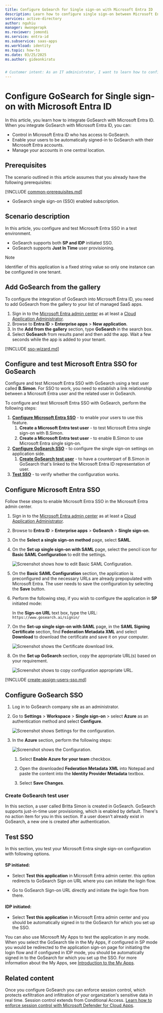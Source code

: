 ```yaml
---
title: Configure GoSearch for Single sign-on with Microsoft Entra ID
description: Learn how to configure single sign-on between Microsoft Entra ID and GoSearch.
services: active-directory
author: nguhiu
manager: mwongerapk
ms.reviewer: jomondi
ms.service: entra-id
ms.subservice: saas-apps
ms.workload: identity
ms.topic: how-to
ms.date: 03/25/2025
ms.author: gideonkiratu


# Customer intent: As an IT administrator, I want to learn how to configure single sign-on between Microsoft Entra ID and GoSearch so that I can control who has access to GoSearch, enable automatic sign-in with Microsoft Entra accounts, and manage my accounts in one central location.
---
```


# Configure GoSearch for Single sign-on with Microsoft Entra ID

In this article,  you learn how to integrate GoSearch with Microsoft Entra ID. When you integrate GoSearch with Microsoft Entra ID, you can:

* Control in Microsoft Entra ID who has access to GoSearch.
* Enable your users to be automatically signed-in to GoSearch with their Microsoft Entra accounts.
* Manage your accounts in one central location.

## Prerequisites

The scenario outlined in this article assumes that you already have the following prerequisites:

[!INCLUDE [common-prerequisites.md](~/identity/saas-apps/includes/common-prerequisites.md)]
* GoSearch single sign-on (SSO) enabled subscription.

## Scenario description

In this article,  you configure and test Microsoft Entra SSO in a test environment.

* GoSearch supports both **SP and IDP** initiated SSO.
* GoSearch supports **Just In Time** user provisioning.

> [!NOTE]
> Identifier of this application is a fixed string value so only one instance can be configured in one tenant.

## Add GoSearch from the gallery

To configure the integration of GoSearch into Microsoft Entra ID, you need to add GoSearch from the gallery to your list of managed SaaS apps.

1. Sign in to the [Microsoft Entra admin center](https://entra.microsoft.com) as at least a [Cloud Application Administrator](~/identity/role-based-access-control/permissions-reference.md#cloud-application-administrator).
1. Browse to **Entra ID** > **Enterprise apps** > **New application**.
1. In the **Add from the gallery** section, type **GoSearch** in the search box.
1. Select **GoSearch** from results panel and then add the app. Wait a few seconds while the app is added to your tenant.

[!INCLUDE [sso-wizard.md](~/identity/saas-apps/includes/sso-wizard.md)]

## Configure and test Microsoft Entra SSO for GoSearch

Configure and test Microsoft Entra SSO with GoSearch using a test user called **B.Simon**. For SSO to work, you need to establish a link relationship between a Microsoft Entra user and the related user in GoSearch.

To configure and test Microsoft Entra SSO with GoSearch, perform the following steps:

1. **[Configure Microsoft Entra SSO](#configure-microsoft-entra-sso)** - to enable your users to use this feature.
    1. **Create a Microsoft Entra test user** - to test Microsoft Entra single sign-on with B.Simon.
    1. **Create a Microsoft Entra test user** - to enable B.Simon to use Microsoft Entra single sign-on.
1. **[Configure GoSearch SSO](#configure-gosearch-sso)** - to configure the single sign-on settings on application side.
    1. **[Create GoSearch test user](#create-gosearch-test-user)** - to have a counterpart of B.Simon in GoSearch that's linked to the Microsoft Entra ID representation of user.
1. **[Test SSO](#test-sso)** - to verify whether the configuration works.

## Configure Microsoft Entra SSO

Follow these steps to enable Microsoft Entra SSO in the Microsoft Entra admin center.

1. Sign in to the [Microsoft Entra admin center](https://entra.microsoft.com) as at least a [Cloud Application Administrator](~/identity/role-based-access-control/permissions-reference.md#cloud-application-administrator).
1. Browse to **Entra ID** > **Enterprise apps** > **GoSearch** > **Single sign-on**.
1. On the **Select a single sign-on method** page, select **SAML**.
1. On the **Set up single sign-on with SAML** page, select the pencil icon for **Basic SAML Configuration** to edit the settings.

   ![Screenshot shows how to edit Basic SAML Configuration.](common/edit-urls.png "Basic Configuration")

1. On the **Basic SAML Configuration** section, the application is preconfigured and the necessary URLs are already prepopulated with Microsoft Entra. The user needs to save the configuration by selecting the **Save** button.

1. Perform the following step, if you wish to configure the application in **SP** initiated mode:

    In the **Sign-on URL** text box, type the URL:
    `https://www.gosearch.ai/signin/`

1. On the **Set-up single sign-on with SAML** page, in the **SAML Signing Certificate** section, find **Federation Metadata XML** and select **Download** to download the certificate and save it on your computer.

    ![Screenshot shows the Certificate download link.](common/metadataxml.png "Certificate")

1. On the **Set up GoSearch** section, copy the appropriate URL(s) based on your requirement.

    ![Screenshot shows to copy configuration appropriate URL.](common/copy-configuration-urls.png "Metadata")

[!INCLUDE [create-assign-users-sso.md](~/identity/saas-apps/includes/create-assign-users-sso.md)]

## Configure GoSearch SSO

1. Log in to GoSearch company site as an administrator.

1. Go to **Settings** > **Workspace** > **Single sign-on** >  select **Azure** as an authentication method and select **Configure**.

    ![Screenshot shows Settings for the configuration.](./media/gosearch-tutorial/settings.png "Settings")

1. In the **Azure** section, perform the following steps:

    ![Screenshot shows the Configuration.](./media/gosearch-tutorial/configure.png "Configuration")

    1. Select **Enable Azure for your team** checkbox.

    1. Open the downloaded **Federation Metadata XML** into Notepad and paste the content into the **Identity Provider Metadata** textbox.

    1. Select **Save Changes**.

### Create GoSearch test user

In this section, a user called Britta Simon is created in GoSearch. GoSearch supports just-in-time user provisioning, which is enabled by default. There's no action item for you in this section. If a user doesn't already exist in GoSearch, a new one is created after authentication.

## Test SSO

In this section, you test your Microsoft Entra single sign-on configuration with following options.
 
#### SP initiated:
 
* Select **Test this application** in Microsoft Entra admin center. this option redirects to GoSearch Sign on URL where you can initiate the login flow.  
 
* Go to GoSearch Sign-on URL directly and initiate the login flow from there.
 
#### IDP initiated:
 
* Select **Test this application** in Microsoft Entra admin center and you should be automatically signed in to the GoSearch for which you set up the SSO.
 
You can also use Microsoft My Apps to test the application in any mode. When you select the GoSearch tile in the My Apps, if configured in SP mode you would be redirected to the application sign-on page for initiating the login flow and if configured in IDP mode, you should be automatically signed in to the GoSearch for which you set up the SSO. For more information about the My Apps, see [Introduction to the My Apps](https://support.microsoft.com/account-billing/sign-in-and-start-apps-from-the-my-apps-portal-2f3b1bae-0e5a-4a86-a33e-876fbd2a4510).

## Related content

Once you configure GoSearch you can enforce session control, which protects exfiltration and infiltration of your organization's sensitive data in real time. Session control extends from Conditional Access. [Learn how to enforce session control with Microsoft Defender for Cloud Apps](/cloud-app-security/proxy-deployment-any-app).